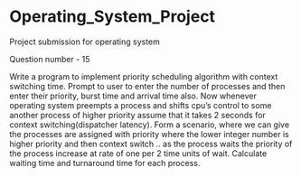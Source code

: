 # Operating_System_Project
Project submission for operating system

Question number - 15  

 Write a program to implement priority scheduling algorithm with context switching time. 
 Prompt to user to enter the number of processes and then enter their priority, burst time and arrival time also. 
 Now whenever operating system preempts a process and shifts cpu’s control to some another process of higher priority assume that it takes 2 seconds for context switching(dispatcher latency).
 Form a scenario, where we can give the processes are assigned with priority where the lower integer number is higher priority and then context switch .. as the process waits the priority of the process increase at rate of one per 2 time units of wait. Calculate waiting time and turnaround time for each process. 
